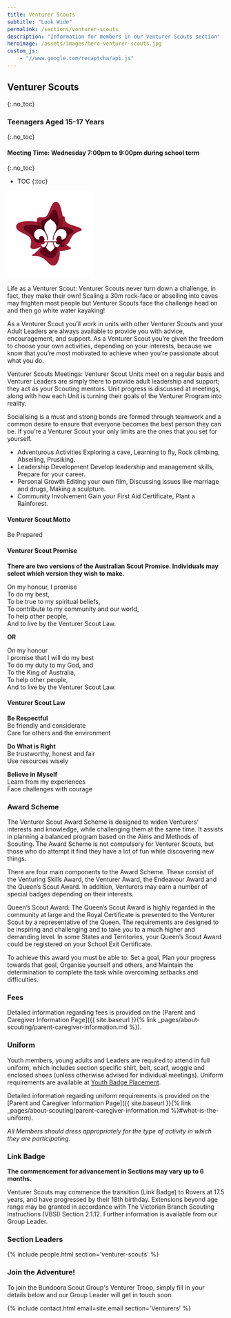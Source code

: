 ```yaml
---
title: Venturer Scouts
subtitle: "Look Wide"
permalink: /sections/venturer-scouts
description: "Information for members in our Venturer Scouts section"
heroimage: /assets/images/hero-venturer-scouts.jpg
custom_js:
    - "//www.google.com/recaptcha/api.js"
---
```


## Venturer Scouts
{:.no_toc}

### Teenagers Aged 15-17 Years
{:.no_toc}

#### Meeting Time: Wednesday 7:00pm to 9:00pm during school term
{:.no_toc}

- TOC
{:toc}

<img class="float-right" src="/assets/images/logo-venturer-scouts.png" />

Life as a Venturer Scout: Venturer Scouts never turn down a challenge, in fact, they make their own! Scaling a 30m rock-face or abseiling into caves may frighten most people but Venturer Scouts face the challenge head on and then go white water kayaking!

As a Venturer Scout you’ll work in units with other Venturer Scouts and your Adult Leaders are always available to provide you with advice, encouragement, and support. As a Venturer Scout you’re given the freedom to choose your own activities, depending on your interests, because we know that you’re most motivated to achieve when you’re passionate about what you do.

Venturer Scouts Meetings: Venturer Scout Units meet on a regular basis and Venturer Leaders are simply there to provide adult leadership and support; they act as your Scouting mentors. Unit progress is discussed at meetings, along with how each Unit is turning their goals of the Venturer Program into reality.

Socialising is a must and strong bonds are formed through teamwork and a common desire to ensure that everyone becomes the best person they can be. If you’re a Venturer Scout your only limits are the ones that you set for yourself.

 * Adventurous Activities
  Exploring a cave, Learning to fly, Rock climbing, Abseiling, Prusiking.
 * Leadership Development
  Develop leadership and management skills, Prepare for your career.
 * Personal Growth
  Editing your own film, Discussing issues like marriage and drugs, Making a sculpture.
 * Community Involvement
  Gain your First Aid Certificate, Plant a Rainforest.

#### Venturer Scout Motto

Be Prepared

#### Venturer Scout Promise

**There are two versions of the Australian Scout Promise. Individuals may select which version they wish to make.**

On my honour, I promise  
To do my best,  
To be true to my spiritual beliefs,  
To contribute to my community and our world,  
To help other people,  
And to live by the Venturer Scout Law.  

**OR**

On my honour  
I promise that I will do my best  
To do my duty to my God, and  
To the King of Australia,  
To help other people,  
And to live by the Venturer Scout Law.  

#### Venturer Scout Law

**Be Respectful**  
Be friendly and considerate  
Care for others and the environment  

**Do What is Right**  
Be trustworthy, honest and fair  
Use resources wisely  

**Believe in Myself**  
Learn from my experiences  
Face challenges with courage  

### Award Scheme

The Venturer Scout Award Scheme is designed to widen Venturers’ interests and knowledge, while challenging them at the same time. It assists in planning a balanced program based on the Aims and Methods of Scouting. The Award Scheme is not compulsory for Venturer Scouts, but those who do attempt it find they have a lot of fun while discovering new things.

There are four main components to the Award Scheme. These consist of the Venturing Skills Award, the Venturer Award, the Endeavour Award and the Queen’s Scout Award. In addition, Venturers may earn a number of special badges depending on their interests.

Queen’s Scout Award: The Queen’s Scout Award is highly regarded in the community at large and the Royal Certificate is presented to the Venturer Scout by a representative of the Queen. The requirements are designed to be inspiring and challenging and to take you to a much higher and demanding level. In some States and Territories, your Queen’s Scout Award could be registered on your School Exit Certificate.

To achieve this award you must be able to: Set a goal, Plan your progress towards that goal, Organise yourself and others, and Maintain the determination to complete the task while overcoming setbacks and difficulties.

### Fees

Detailed information regarding fees is provided on the [Parent and Caregiver Information Page]({{ site.baseurl }}{% link _pages/about-scouting/parent-caregiver-information.md %}).

### Uniform

Youth members, young adults and Leaders are required to attend in full uniform, which includes section specific shirt, belt, scarf, woggle and enclosed shoes (unless otherwise advised for individual meetings). Uniform requirements are available at [Youth Badge Placement](https://scoutsvictoria.com.au/age-sections-adults/venturers/uniform-and-badge-placement/).

Detailed information regarding uniform requirements is provided on the [Parent and Caregiver Information Page]({{ site.baseurl }}{% link _pages/about-scouting/parent-caregiver-information.md %}#what-is-the-uniform).

*All Members should dress appropriately for the type of activity in which they are participating.*

### Link Badge

**The commencement for advancement in Sections may vary up to 6 months.**

Venturer Scouts may commence the transition (Link Badge) to Rovers at 17.5 years, and have progressed by their 18th birthday. Extensions beyond age range may be granted in accordance with The Victorian Branch Scouting Instructions (VBSI) Section 2.1.12. Further information is available from our Group Leader.

### Section Leaders

{% include people.html section='venturer-scouts' %}

### Join the Adventure!

To join the Bundoora Scout Group's Venturer Troop, simply fill in your details below and our Group Leader will get in touch soon.

{% include contact.html email=site.email section='Venturers' %}